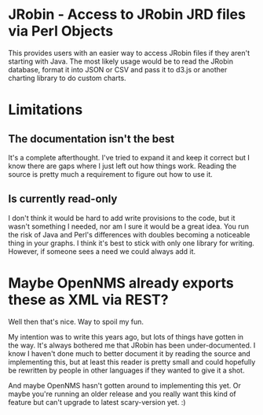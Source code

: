 # JRobin - Access to JRobin JRD files via Perl Objects

This provides users with an easier way to access JRobin files if they aren't
starting with Java.  The most likely usage would be to read the JRobin
database, format it into JSON or CSV and pass it to d3.js or another charting
library to do custom charts.

# Limitations

## The documentation isn't the best

It's a complete afterthought.  I've tried to expand it and keep it correct but
I know there are gaps where I just left out how things work.  Reading the
source is pretty much a requirement to figure out how to use it.

## Is currently read-only

I don't think it would be hard to add write provisions to the code, but it
wasn't something I needed, nor am I sure it would be a great idea.  You run
the risk of Java and Perl's differences with doubles becoming a noticeable
thing in your graphs.  I think it's best to stick with only one library for
writing.  However, if someone sees a need we could always add it.

# Maybe OpenNMS already exports these as XML via REST?

Well then that's nice.  Way to spoil my fun.

My intention was to write this years ago, but lots of things have gotten in
the way.  It's always bothered me that JRobin has been under-documented.  I
know I haven't done much to better document it by reading the source and
implementing this, but at least this reader is pretty small and could
hopefully be rewritten by people in other languages if they wanted to give it
a shot.

And maybe OpenNMS hasn't gotten around to implementing this yet.  Or maybe
you're running an older release and you really want this kind of feature but
can't upgrade to latest scary-version yet. :)


